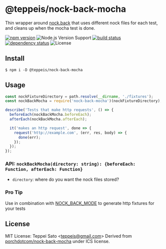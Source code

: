 # @teppeis/nock-back-mocha

Thin wrapper around [nock.back](https://github.com/pgte/nock#nock-back) that uses different nock files for each test, and cleans up when the mocha test is done.

[![npm version][npm-image]][npm-url]
![Node.js Version Support][node-version]
[![build status][circleci-image]][circleci-url]
[![dependency status][deps-image]][deps-url]
![License][license]

## Install

```console
$ npm i -D @teppeis/nock-back-mocha
```

## Usage

```js
const nockFixtureDirectory = path.resolve(__dirname, './fixtures');
const nockBackMocha = require('nock-back-mocha')(nockFixtureDirectory);

describe('Tests that make http requests', () => {
  beforeEach(nockBackMocha.beforeEach);
  afterEach(nockBackMocha.afterEach);

  it('makes an http request', done => {
    request('http://example.com', (err, res, body) => {
      done(err);
    });
  });
});
```

### API: `nockBackMocha(directory: string): {beforeEach: Function, afterEach: Function}`

- `directory`: where do you want the nock files stored?

### Pro Tip

Use in combination with [NOCK_BACK_MODE](https://github.com/pgte/nock#modes) to generate http fixtures for your tests

## License

MIT License: Teppei Sato &lt;teppeis@gmail.com&gt;
Derived from [porchdotcom/nock-back-mocha](https://github.com/porchdotcom/nock-back-mocha) under ICS license.

[npm-image]: https://img.shields.io/npm/v/@teppeis/nock-back-mocha.svg
[npm-url]: https://npmjs.org/package/@teppeis/nock-back-mocha
[npm-downloads-image]: https://img.shields.io/npm/dm/@teppeis/nock-back-mocha.svg
[deps-image]: https://img.shields.io/david/teppeis/nock-back-mocha.svg
[deps-url]: https://david-dm.org/teppeis/nock-back-mocha
[node-version]: https://img.shields.io/badge/Node.js%20support-v6,v8,v10-brightgreen.svg
[license]: https://img.shields.io/npm/l/@teppeis/nock-back-mocha.svg
[circleci-image]: https://circleci.com/gh/teppeis/nock-back-mocha.svg?style=shield
[circleci-url]: https://circleci.com/gh/teppeis/nock-back-mocha

